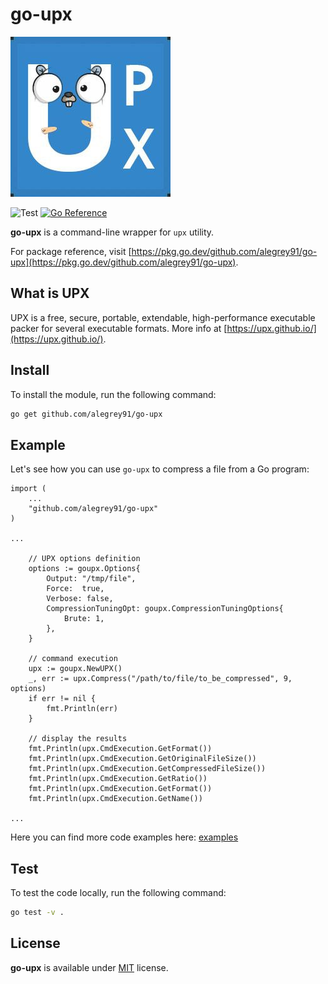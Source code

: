 # go-upx

![go-upx](go-upx.jpg)

![Test](https://github.com/alegrey91/go-upx/actions/workflows/test.yml/badge.svg)  [![Go Reference](https://pkg.go.dev/badge/github.com/alegrey91/go-upx.svg)](https://pkg.go.dev/github.com/alegrey91/go-upx)

**go-upx** is a command-line wrapper for `upx` utility.

For package reference, visit [https://pkg.go.dev/github.com/alegrey91/go-upx](https://pkg.go.dev/github.com/alegrey91/go-upx).

## What is UPX

UPX is a free, secure, portable, extendable, high-performance executable packer for several executable formats. More info at [https://upx.github.io/](https://upx.github.io/).

## Install

To install the module, run the following command:

```sh
go get github.com/alegrey91/go-upx
```

## Example

Let's see how you can use `go-upx` to compress a file from a Go program:

```golang
import (
    ...
    "github.com/alegrey91/go-upx"
)

...

    // UPX options definition
    options := goupx.Options{
    	Output: "/tmp/file",
    	Force:  true,
    	Verbose: false,
    	CompressionTuningOpt: goupx.CompressionTuningOptions{
    		Brute: 1,
    	},
    }

    // command execution
    upx := goupx.NewUPX()
    _, err := upx.Compress("/path/to/file/to_be_compressed", 9, options)
    if err != nil {
    	fmt.Println(err)
    }

    // display the results
    fmt.Println(upx.CmdExecution.GetFormat())
    fmt.Println(upx.CmdExecution.GetOriginalFileSize())
    fmt.Println(upx.CmdExecution.GetCompressedFileSize())
    fmt.Println(upx.CmdExecution.GetRatio())
    fmt.Println(upx.CmdExecution.GetFormat())
    fmt.Println(upx.CmdExecution.GetName())

...
```

Here you can find more code examples here: [examples](https://github.com/alegrey91/go-upx/tree/main/examples)

## Test

To test the code locally, run the following command:

```sh
go test -v .
```

## License

**go-upx** is available under [MIT](https://github.com/alegrey91/go-upx/blob/main/LICENSE) license.